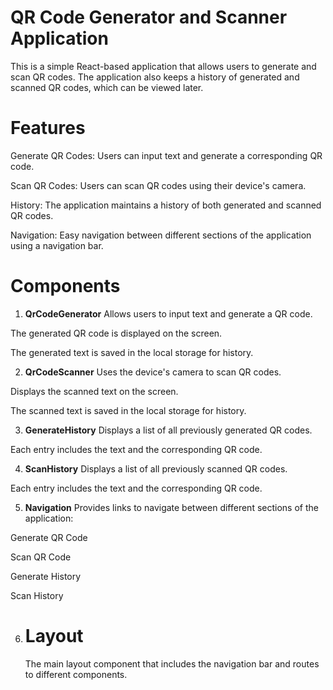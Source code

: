 # QR Code Generator and Scanner Application

This is a simple React-based application that allows users to generate and scan QR codes. The application also keeps a history of generated and scanned QR codes, which can be viewed later.

# Features

Generate QR Codes: Users can input text and generate a corresponding QR code.

Scan QR Codes: Users can scan QR codes using their device's camera.

History: The application maintains a history of both generated and scanned QR codes.

Navigation: Easy navigation between different sections of the application using a navigation bar.

# Components

1. **QrCodeGenerator**
   Allows users to input text and generate a QR code.

The generated QR code is displayed on the screen.

The generated text is saved in the local storage for history.

2. **QrCodeScanner**
   Uses the device's camera to scan QR codes.

Displays the scanned text on the screen.

The scanned text is saved in the local storage for history.

3. **GenerateHistory**
   Displays a list of all previously generated QR codes.

Each entry includes the text and the corresponding QR code.

4. **ScanHistory**
   Displays a list of all previously scanned QR codes.

Each entry includes the text and the corresponding QR code.

5. **Navigation**
   Provides links to navigate between different sections of the application:

Generate QR Code

Scan QR Code

Generate History

Scan History

6. # Layout
   The main layout component that includes the navigation bar and routes to different components.
